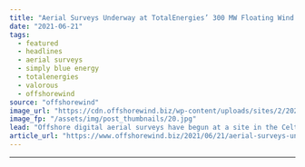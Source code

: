 ```yaml
---
title: "Aerial Surveys Underway at TotalEnergies’ 300 MW Floating Wind Project Site"
date: "2021-06-21"
tags: 
  - featured
  - headlines
  - aerial surveys
  - simply blue energy
  - totalenergies
  - valorous
  - offshorewind
source: "offshorewind"
image_url: "https://cdn.offshorewind.biz/wp-content/uploads/sites/2/2021/06/21125003/Valorous-Blue-Gem-Wind.jpg"
image_fp: "/assets/img/post_thumbnails/20.jpg"
lead: "Offshore digital aerial surveys have begun at a site in the Celtic Sea where"
article_url: "https://www.offshorewind.biz/2021/06/21/aerial-surveys-underway-at-totalenergies-300-mw-floating-wind-project-site/"
---
```


---
